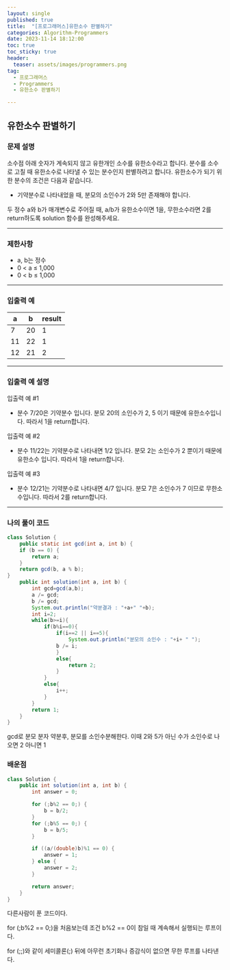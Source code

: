```yaml
---
layout: single
published: true
title:  "[프로그래머스]유한소수 판별하기"
categories: Algorithm-Programmers
date: 2023-11-14 18:12:00
toc: true
toc_sticky: true
header:
  teaser: assets/images/programmers.png
tag:   
  - 프로그래머스
  - Programmers
  - 유한소수 판별하기

---
```


## 유한소수 판별하기

### 문제 설명

소수점 아래 숫자가 계속되지 않고 유한개인 소수를 유한소수라고 합니다. 분수를 소수로 고칠 때 유한소수로 나타낼 수 있는 분수인지 판별하려고 합니다. 유한소수가 되기 위한 분수의 조건은 다음과 같습니다.

* 기약분수로 나타내었을 때, 분모의 소인수가 2와 5만 존재해야 합니다.

두 정수 a와 b가 매개변수로 주어질 때, a/b가 유한소수이면 1을, 무한소수라면 2를 return하도록 solution 함수를 완성해주세요.

----------------

### 제한사항

* a, b는 정수
* 0 < a ≤ 1,000
* 0 < b ≤ 1,000

----------------

### 입출력 예

|a|b|result|
|---|---|---|
|7	|20	|1|
|11	|22	|1|
|12	|21	|2|

----------------

### 입출력 예 설명

입출력 예 #1  

* 분수 7/20은 기약분수 입니다. 분모 20의 소인수가 2, 5 이기 때문에 유한소수입니다. 따라서 1을 return합니다.

  
입출력 예 #2  

* 분수 11/22는 기약분수로 나타내면 1/2 입니다. 분모 2는 소인수가 2 뿐이기 때문에 유한소수 입니다. 따라서 1을 return합니다.
   

입출력 예 #3  

* 분수 12/21는 기약분수로 나타내면 4/7 입니다. 분모 7은 소인수가 7 이므로 무한소수입니다. 따라서 2를 return합니다.

  
  

  

  

  

----------------

### 나의 풀이 코드

```java
class Solution {
    public static int gcd(int a, int b) {
    if (b == 0) {
        return a;
    }
    return gcd(b, a % b);
}
    public int solution(int a, int b) {
        int gcd=gcd(a,b);
        a /= gcd;
        b /= gcd;
        System.out.println("약분결과 : "+a+" "+b);
        int i=2;
        while(b>=i){
            if(b%i==0){
                if(i==2 || i==5){
                    System.out.println("분모의 소인수 : "+i+ " ");
                b /= i;
                }
                else{
                    return 2;
                }
            }
            else{
                i++;
            }
        }
        return 1;
    }
}
```
gcd로 분모 분자 약분후,  분모를 소인수분해한다. 이때 2와 5가 아닌 수가 소인수로 나오면 2 아니면 1
        

### 배운점

```java
class Solution {
    public int solution(int a, int b) {
        int answer = 0;

        for (;b%2 == 0;) {
            b = b/2;
        }
        for (;b%5 == 0;) {
            b = b/5;
        }

        if ((a/(double)b)%1 == 0) {
            answer = 1;
        } else {
            answer = 2;
        }

        return answer;
    }
}
```

다른사람이 푼 코드이다.  

for (;b%2 == 0;)을 처음보는데 조건 b%2 == 0이 참일 때 계속해서 실행되는 루프이다.

for (;;)와 같이 세미콜론(;) 뒤에 아무런 초기화나 증감식이 없으면 무한 루프를 나타낸다.
